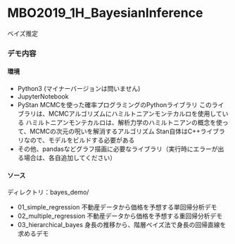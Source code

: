# MBO2019_1H_BayesianInference
ベイズ推定

### デモ内容
#### 環境
- Python3 (マイナーバージョンは問いません)
- JupyterNotebook
- PyStan 
  MCMCを使った確率プログラミングのPythonライブラリ
  このライブラリは、MCMCアルゴリズムにハミルトニアンモンテカルロを使用している
  ハミルトニアンモンテカルロは、解析力学のハミルトニアンの概念を使って、MCMCの次元の呪いを解消するアルゴリズム
  Stan自体はC++ライブラリなので、モデルをビルドする必要がある
- その他、pandasなどグラフ描画に必要なライブラリ（実行時にエラーが出る場合は、各自追加してください）
#### ソース
ディレクトリ：bayes_demo/
- 01_simple_regression
  不動産データから価格を予想する単回帰分析デモ
- 02_multiple_regression
  不動産データから価格を予想する重回帰分析デモ
- 03_hierarchical_bayes
  身長の推移から、階層ベイズ法で身長の回帰直線を求めるデモ
  

